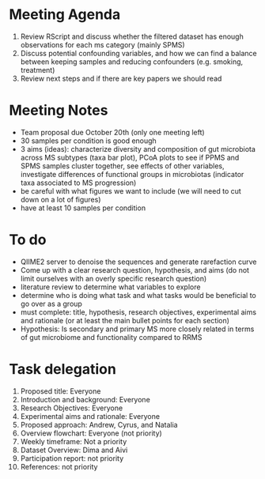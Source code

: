 # Meeting Agenda
1. Review RScript and discuss whether the filtered dataset has enough observations for each ms category (mainly SPMS)
2. Discuss potential confounding variables, and how we can find a balance between keeping samples and reducing confounders (e.g. smoking, treatment)
3. Review next steps and if there are key papers we should read

# Meeting Notes
* Team proposal due October 20th (only one meeting left)
* 30 samples per condition is good enough
* 3 aims (ideas): characterize diversity and composition of gut microbiota across MS subtypes (taxa bar plot), PCoA plots to see if PPMS and SPMS samples cluster together, see effects of other variables, investigate differences of functional groups in microbiotas (indicator taxa associated to MS progression)
* be careful with what figures we want to include (we will need to cut down on a lot of figures)
* have at least 10 samples per condition

# To do
* QIIME2 server to denoise the sequences and generate rarefaction curve
* Come up with a clear research question, hypothesis, and aims (do not limit ourselves with an overly specific research question)
* literature review to determine what variables to explore
* determine who is doing what task and what tasks would be beneficial to go over as a group
* must complete: title, hypothesis, research objectives, experimental aims and rationale (or at least the main bullet points for each section)
* Hypothesis: Is secondary and primary MS more closely related in terms of gut microbiome and functionality compared to RRMS

# Task delegation
1. Proposed title: Everyone
2. Introduction and background: Everyone
3. Research Objectives: Everyone
4. Experimental aims and rationale: Everyone
5. Proposed approach: Andrew, Cyrus, and Natalia
6. Overview flowchart: Everyone (not priority)
7. Weekly timeframe: Not a priority
8. Dataset Overview: Dima and Aivi
9. Participation report: not priority
10. References: not priority

